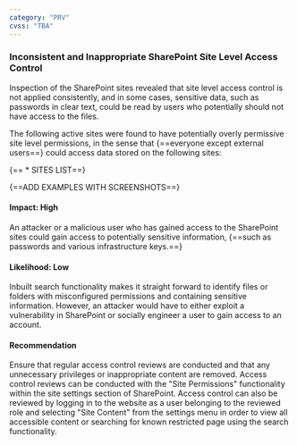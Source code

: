 ```yaml
---
category: "PRV"
cvss: "TBA"
---
```

### Inconsistent and Inappropriate SharePoint Site Level Access Control
Inspection of the SharePoint sites revealed that site level access control is not applied consistently, and in some cases, sensitive data, such as passwords in clear text, could be read by users who potentially should not have access to the files.

The following active sites were found to have potentially overly permissive site level permissions, in the sense that {==everyone except external users==} could access data stored on the following sites:

{== * SITES LIST==}

{==ADD EXAMPLES WITH SCREENSHOTS==}
#### Impact: High
An attacker or a malicious user who has gained access to the SharePoint sites could gain access to potentially sensitive information, {==such as passwords and various infrastructure keys.==}
#### Likelihood: Low
Inbuilt search functionality makes it straight forward to identify files or folders with misconfigured permissions and containing sensitive information. However, an attacker would have to either exploit a vulnerability in SharePoint or socially engineer a user to gain access to an account.
#### Recommendation
Ensure that regular access control reviews are conducted and that any unnecessary privileges or inappropriate content are removed. Access control reviews can be conducted with the "Site Permissions" functionality within the site settings section of SharePoint. Access control can also be reviewed by logging in to the website as a user belonging to the reviewed role and selecting "Site Content" from the settings menu in order to view all accessible content or searching for known restricted page using the search functionality.
